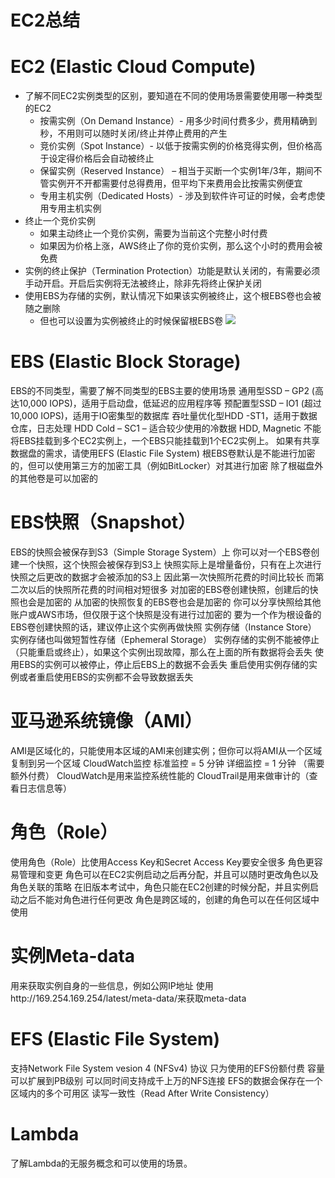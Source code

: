 # EC2总结

# EC2 (Elastic Cloud Compute)
- 了解不同EC2实例类型的区别，要知道在不同的使用场景需要使用哪一种类型的EC2
  - 按需实例（On Demand Instance）- 用多少时间付费多少，费用精确到秒，不用则可以随时关闭/终止并停止费用的产生
  - 竞价实例（Spot Instance）- 以低于按需实例的价格竞得实例，但价格高于设定得价格后会自动被终止
  - 保留实例（Reserved Instance） – 相当于买断一个实例1年/3年，期间不管实例开不开都需要付总得费用，但平均下来费用会比按需实例便宜
  - 专用主机实例（Dedicated Hosts）- 涉及到软件许可证的时候，会考虑使用专用主机实例
- 终止一个竞价实例
  - 如果主动终止一个竞价实例，需要为当前这个完整小时付费
  - 如果因为价格上涨，AWS终止了你的竞价实例，那么这个小时的费用会被免费
- 实例的终止保护（Termination Protection）功能是默认关闭的，有需要必须手动开启。开启后实例将无法被终止，除非先将终止保护关闭
- 使用EBS为存储的实例，默认情况下如果该实例被终止，这个根EBS卷也会被随之删除
  - 但也可以设置为实例被终止的时候保留根EBS卷
    ![](https://i.loli.net/2019/06/15/5d047d5d5675736462.png)
    
# EBS (Elastic Block Storage)
EBS的不同类型，需要了解不同类型的EBS主要的使用场景
通用型SSD – GP2 (高达10,000 IOPS)，适用于启动盘，低延迟的应用程序等
预配置型SSD – IO1 (超过10,000 IOPS)，适用于IO密集型的数据库
吞吐量优化型HDD -ST1，适用于数据仓库，日志处理
HDD Cold – SC1 – 适合较少使用的冷数据
HDD, Magnetic
不能将EBS挂载到多个EC2实例上，一个EBS只能挂载到1个EC2实例上。
如果有共享数据盘的需求，请使用EFS (Elastic File System)
根EBS卷默认是不能进行加密的，但可以使用第三方的加密工具（例如BitLocker）对其进行加密
除了根磁盘外的其他卷是可以加密的
# EBS快照（Snapshot）
EBS的快照会被保存到S3（Simple Storage System）上
你可以对一个EBS卷创建一个快照，这个快照会被保存到S3上
快照实际上是增量备份，只有在上次进行快照之后更改的数据才会被添加的S3上
因此第一次快照所花费的时间比较长
而第二次以后的快照所花费的时间相对短很多
对加密的EBS卷创建快照，创建后的快照也会是加密的
从加密的快照恢复的EBS卷也会是加密的
你可以分享快照给其他账户或AWS市场，但仅限于这个快照是没有进行过加密的
要为一个作为根设备的EBS卷创建快照的话，建议停止这个实例再做快照
实例存储（Instance Store）
实例存储也叫做短暂性存储（Ephemeral Storage）
实例存储的实例不能被停止（只能重启或终止），如果这个实例出现故障，那么在上面的所有数据将会丢失
使用EBS的实例可以被停止，停止后EBS上的数据不会丢失
重启使用实例存储的实例或者重启使用EBS的实例都不会导致数据丢失
# 亚马逊系统镜像（AMI）
AMI是区域化的，只能使用本区域的AMI来创建实例；但你可以将AMI从一个区域复制到另一个区域
CloudWatch监控
标准监控 = 5 分钟
详细监控 = 1 分钟 （需要额外付费）
CloudWatch是用来监控系统性能的
CloudTrail是用来做审计的（查看日志信息等）
# 角色（Role）
使用角色（Role）比使用Access Key和Secret Access Key要安全很多
角色更容易管理和变更
角色可以在EC2实例启动之后再分配，并且可以随时更改角色以及角色关联的策略
在旧版本考试中，角色只能在EC2创建的时候分配，并且实例启动之后不能对角色进行任何更改
角色是跨区域的，创建的角色可以在任何区域中使用
# 实例Meta-data
用来获取实例自身的一些信息，例如公网IP地址
使用http://169.254.169.254/latest/meta-data/来获取meta-data
# EFS (Elastic File System)
支持Network File System vesion 4 (NFSv4) 协议
只为使用的EFS份额付费
容量可以扩展到PB级别
可以同时间支持成千上万的NFS连接
EFS的数据会保存在一个区域内的多个可用区
读写一致性（Read After Write Consistency）
# Lambda
了解Lambda的无服务概念和可以使用的场景。
